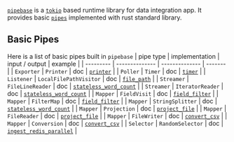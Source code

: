 [`pipebase`] is a [`tokio`] based runtime library for data integration app. It provides basic [`pipes`] implemented with rust standard library.

## Basic Pipes
Here is a list of basic pipes built in `pipebase`
| pipe type | implementation | input / output | example |
| --------- | -------------- | -------------- | ------- |
| `Exporter` | `Printer` | doc | [`printer`] |
| `Poller` | `Timer` | doc | [`timer`] |
| `Listener` | `LocalFilePathVisitor` | doc | [`file_path`] |
| `Streamer` | `FileLineReader` | doc | [`stateless_word_count`] |
| `Streamer` | `IteratorReader` | doc | [`stateless_word_count`] |
| `Mapper` | `FieldVisit` | doc | [`field_filter`] |
| `Mapper` | `FilterMap` | doc | [`field_filter`] |
| `Mapper` | `StringSplitter` | doc | [`stateless_word_count`] |
| `Mapper` | `Projection` | doc | [`project_file`] |
| `Mapper` | `FileReader` | doc | [`project_file`] |
| `Mapper` | `FileWriter` | doc | [`convert_csv`] |
| `Mapper` | `Conversion` | doc | [`convert_csv`] |
| `Selector` | `RandomSelector` | doc | [`ingest_redis_parallel`] |

[`pipebase`]: https://github.com/pipebase/pipebase/tree/main/pipebase
[`tokio`]: https://github.com/tokio-rs/tokio
[`pipes`]: https://github.com/pipebase/pipebase/tree/main/pipegen#pipes
[`pipe type`]: https://github.com/pipebase/pipebase/tree/main/pipegen#pipe-type
[`printer`]: https://github.com/pipebase/pipebase/tree/main/examples/printer
[`timer`]: https://github.com/pipebase/pipebase/tree/main/examples/timer
[`field_filter`]: https://github.com/pipebase/pipebase/tree/main/examples/field_filter
[`file_path`]: https://github.com/pipebase/pipebase/tree/main/examples/file_path
[`stateless_word_count`]: https://github.com/pipebase/pipebase/tree/main/examples/stateless_word_count
[`project_file`]: https://github.com/pipebase/pipebase/tree/main/examples/project_file
[`convert_csv`]: https://github.com/pipebase/pipebase/tree/main/examples/convert_csv
[`ingest_redis_parallel`]: https://github.com/pipebase/pipebase/tree/main/examples/ingest_redis_parallel